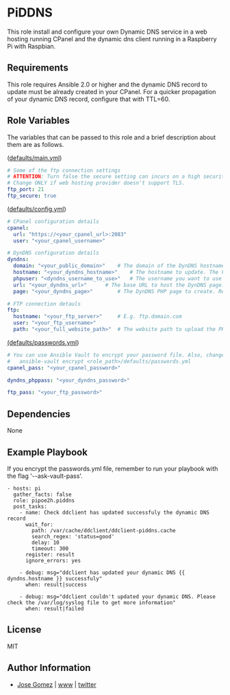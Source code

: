 PiDDNS
=========

This role install and configure your own Dynamic DNS service in a web hosting running CPanel and
the dynamic dns client running in a Raspberry Pi with Raspbian.

Requirements
------------

This role requires Ansible 2.0 or higher and the dynamic DNS record to update must be already created in your CPanel. For a quicker propagation of your dynamic DNS record, configure that with TTL=60.

Role Variables
--------------

The variables that can be passed to this role and a brief description about
them are as follows.

([defaults/main.yml](defaults/main.yml))

```yaml
# Some of the ftp connection settings
# ATTENTION: Turn false the secure setting can incurs on a high security risk since your credentials are passed out in plain text.
# Change ONLY if web hosting provider doesn't support TLS.
ftp_port: 21
ftp_secure: true

```

([defaults/config.yml](defaults/config.yml))

```yaml
# CPanel configuration details
cpanel:
  url: "https://<your_cpanel_url>:2083"
  user: "<your_cpanel_username>"

# DynDNS configuration details
dyndns:
  domain: "<your_public_domain>" 	# The domain of the DynDNS hostname. E.g. domain.com
  hostname: "<your_dyndns_hostname>" 	# The hostname to update. The FQDN must be already created in your DNS server. E.g. dyndns.domain.com
  phpuser: "<dyndns_username_to_use>" 	# The username you want to use for the DynDNS page (PHP Authentication). E.g. dyndnsuser
  url: "<your_dyndns_url>" 		# The base URL to host the DynDNS page: E.g. www.domain.com (DON'T add http(s)://)
  page: "<your_dyndns_page>" 		# The DynDNS PHP page to create. Recommended: dyndns.php

# FTP connection detauls
ftp:
  hostname: "<your_ftp_server>" 	# E.g. ftp.domain.com
  user: "<your_ftp_username>"
  path: "<your_full_website_path>" 	# The website path to upload the PHP page. E.g. /public_html/www.domain.com"

```

[(defaults/passwords.yml](defaults/passwords.yml))

```yaml
# You can use Ansible Vault to encrypt your password file. Also, change the file permissions to 0600
# 	ansible-vault encrypt <role_path>/defaults/passwords.yml
cpanel_pass: "<your_cpanel_password>"

dyndns_phppass: "<your_dyndns_password>"

ftp_pass: "<your_ftp_password>"
```

Dependencies
------------

None

Example Playbook
----------------

If you encrypt the passwords.yml file, remember to run your playbook with the flag '--ask-vault-pass'.

    - hosts: pi
      gather_facts: false
      role: pipoe2h.piddns
      post_tasks:
        - name: Check ddclient has updated successfuly the dynamic DNS record
          wait_for:
            path: /var/cache/ddclient/ddclient-piddns.cache
            search_regex: 'status=good'
            delay: 10
            timeout: 300
          register: result
          ignore_errors: yes

        - debug: msg="ddclient has updated your dynamic DNS {{ dyndns.hostname }} successfuly"
          when: result|success

        - debug: msg="ddclient couldn't updated your dynamic DNS. Please check the /var/log/syslog file to get more information"
          when: result|failed

License
-------

MIT

Author Information
------------------

* [Jose Gomez](https://github.com/pipoe2h) | [www](http://www.joseluisgomez.com) | [twitter](http://twitter.com/pipoe2h)
